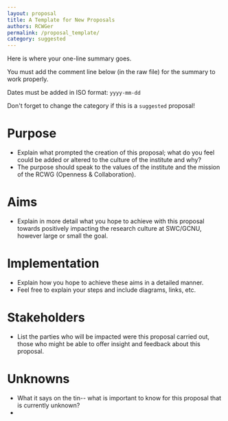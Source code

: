 ```yaml
---
layout: proposal
title: A Template for New Proposals
authors: RCWGer
permalink: /proposal_template/
category: suggested
---
```


Here is where your one-line summary goes.

You must add the comment line below (in the raw file) for the summary to work properly.

Dates must be added in ISO format: `yyyy-mm-dd`

<!--end summary-->

Don't forget to change the category if this is a `suggested` proposal! 

# Purpose

- Explain what prompted the creation of this proposal; what do you feel could be added or altered to the culture of the institute and why?
- The purpose should speak to the values of the institute and the mission of the RCWG (Openness & Collaboration).

# Aims

- Explain in more detail what you hope to achieve with this proposal towards positively impacting the research culture at SWC/GCNU, however large or small the goal.

# Implementation

- Explain how you hope to achieve these aims in a detailed manner.
- Feel free to explain your steps and include diagrams, links, etc.

# Stakeholders

 - List the parties who will be impacted were this proposal carried out, those who might be able to offer insight and feedback about this proposal.

# Unknowns

- What it says on the tin-- what is important to know for this proposal that is currently unknown?
- 